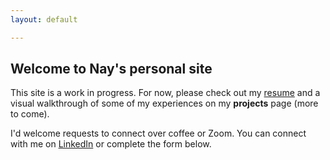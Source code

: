 ```yaml
---
layout: default

---
```


## Welcome to Nay's personal site

This site is a work in progress. For now, please check out my [resume](https://nayp3.github.io/resume) and a visual walkthrough of some of my experiences on my **projects** page (more to come). 

I'd welcome requests to connect over coffee or Zoom. You can connect with me on [LinkedIn](https://www.linkedin.com/in/naypetrucelli/) or complete the form below. 

